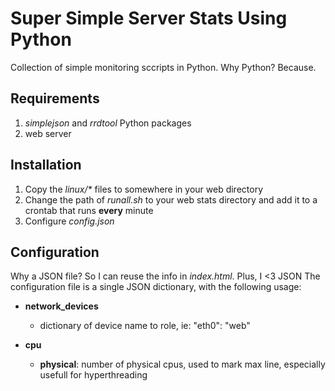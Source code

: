 # Super Simple Server Stats Using Python


Collection of simple monitoring sccripts in Python.
Why Python? Because.

## Requirements
1. _simplejson_ and _rrdtool_ Python packages
2. web server

## Installation
1. Copy the _linux/*_ files to somewhere in your web directory
2. Change the path of _runall.sh_ to your web stats directory and add it to a crontab that runs **every** minute
3. Configure _config.json_

## Configuration
Why a JSON file? So I can reuse the info in _index.html_. Plus, I <3 JSON
The configuration file is a single JSON dictionary, with the following usage:

* **network_devices**
  * dictionary of device name to role, ie: "eth0": "web"

* **cpu**
  * **physical**: number of physical cpus, used to mark max line, especially usefull for hyperthreading
